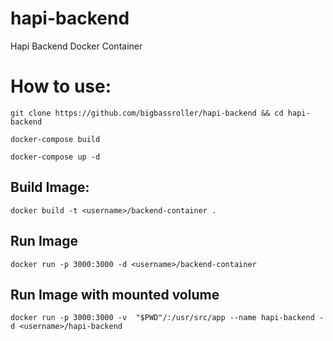 # hapi-backend
Hapi Backend Docker Container

# How to use:
`git clone https://github.com/bigbassroller/hapi-backend && cd hapi-backend`

`docker-compose build`

`docker-compose up -d`

## Build Image:
`docker build -t <username>/backend-container .`
## Run Image
`docker run -p 3000:3000 -d <username>/backend-container`
## Run Image with mounted volume
`docker run -p 3000:3000 -v  "$PWD"/:/usr/src/app --name hapi-backend -d <username>/hapi-backend`
